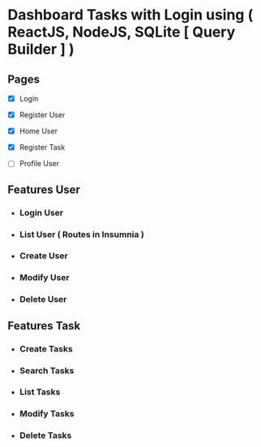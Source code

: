 
# Dashboard Tasks with Login using ( ReactJS, NodeJS, SQLite [ Query Builder ] )

## Pages
- [x] Login

- [x] Register User

- [x] Home User

- [x] Register Task

- [ ] Profile User

## Features User

- ### Login User

- ### List User ( Routes in Insumnia )

- ### Create User

- ### Modify User

- ### Delete User

## Features Task

- ### Create Tasks

- ### Search Tasks 

- ### List Tasks 

- ### Modify Tasks 

- ### Delete Tasks 
